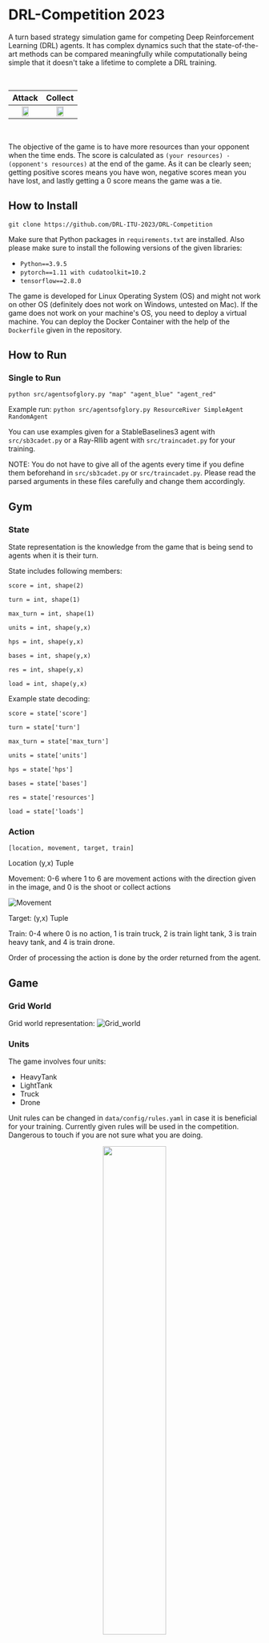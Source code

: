 # DRL-Competition 2023
A turn based strategy simulation game for competing Deep Reinforcement Learning (DRL) agents. It has complex dynamics such that the state-of-the-art methods can be compared meaningfully while computationally being simple that it doesn't take a lifetime to complete a DRL training.

&nbsp;

Attack           |  Collect  |
:-------------------------:|:-------------------------:
<img src="documentation/images/attack.gif" width="50%" height="50%">  | <img src="documentation/images/collect.gif" width="50%" height="50%">

&nbsp;

The objective of the game is to have more resources than your opponent when the time ends. The score is calculated as `(your resources) - (opponent's resources)` at the end of the game. As it can be clearly seen; getting positive scores means you have won, negative scores mean you have lost, and lastly getting a 0 score means the game was a tie.





## How to Install
`git clone https://github.com/DRL-ITU-2023/DRL-Competition`

Make sure that Python packages in `requirements.txt` are installed. Also please make sure to install the following versions of the given libraries:

- `Python==3.9.5`
- `pytorch==1.11 with cudatoolkit=10.2`
- `tensorflow==2.8.0`

The game is developed for Linux Operating System (OS) and might not work on other OS (definitely does not work on Windows, untested on Mac). If the game does not work on your machine's OS, you need to deploy a virtual machine. You can deploy the Docker Container with the help of the `Dockerfile` given in the repository.

## How to Run

### Single to Run

`python src/agentsofglory.py "map" "agent_blue" "agent_red"`

Example run: `python src/agentsofglory.py ResourceRiver SimpleAgent RandomAgent`

You can use examples given for a StableBaselines3 agent with `src/sb3cadet.py` or a Ray-Rllib agent with `src/traincadet.py` for your training. 

NOTE: You do not have to give all of the agents every time if you define them beforehand in `src/sb3cadet.py` or `src/traincadet.py`. Please read the parsed arguments in these files carefully and change them accordingly.


## Gym

### State

State representation is the knowledge from the game that is being send to agents when it is their turn.

State includes following members:

`score = int, shape(2)`

`turn = int, shape(1)`

`max_turn = int, shape(1)`

`units = int, shape(y,x)`

`hps = int, shape(y,x)`

`bases = int, shape(y,x)`

`res = int, shape(y,x)`

`load = int, shape(y,x)`

Example state decoding: 

`score = state['score']`

`turn = state['turn']`

`max_turn = state['max_turn']`

`units = state['units']`

`hps = state['hps']`

`bases = state['bases']`

`res = state['resources']`

`load = state['loads']`

### Action

`[location, movement, target, train]`

Location (y,x) Tuple

Movement: 0-6 where 1 to 6 are movement actions with the direction given in the image, and 0 is the shoot or collect actions

![Movement](documentation/images/action.jpg)

Target: (y,x) Tuple

Train: 0-4 where 0 is no action, 1 is train truck, 2 is train light tank, 3 is train heavy tank, and 4 is train drone.

Order of processing the action is done by the order returned from the agent.

## Game

### Grid World

Grid world representation: ![Grid_world](documentation/images/state.png)

### Units

The game involves four units:
- HeavyTank
- LightTank
- Truck
- Drone

Unit rules can be changed in `data/config/rules.yaml` in case it is beneficial for your training. Currently given rules will be used in the competition. Dangerous to touch if you are not sure what you are doing.

<p align="center">
  <img src="documentation/images/unit details.png" width="50%" height="50%">
</p>

&nbsp; 

<p align="center">
  <img src="documentation/images/unit abilities.png">
</p>


## Maps

Maps are defined as Yaml files in `data/config`.

There are currently some maps available:
- demo
- ResourceRiver
- RiskyValley
- RiskyWaters
- GolKenariVadisi

Along with some toy maps (1 or 2 units, tiny dimensions).


<p align="center">
  <img src="documentation/images/terrain names.png" width="75%" height="75%">
</p>

&nbsp; 



Toy Env 1           |  Toy Env 2  |  Toy Env 3  
:-------------------------:|:-------------------------:|:-------------------------:
![Toy1](documentation/images/Toy3.png)  |  ![Toy2](documentation/images/Toy2.png) |  ![Toy3](documentation/images/Toy1.png)


The competition map is going to be in dimensions (y=18, x=24). Your agent's action and observation (state) spaces should work in these dimensions. The maps RiskyValley (`data/config/RiskyValley.yaml`) and RiskyWaters (`data/config/RiskyWaters.yaml`) are examples of a correct-size competition environment.

If you wish to create your own map, please take `demo.yaml` as a layout.

&nbsp;
<p align="center">
  <img src="documentation/images/RiskyValley.png">
</p>

## Agents

Agents are located in `src/agents` directory. Each Agent has a file with its name and a class definition with its name. 

Each Agent should be a Gym Environment, and thus have the following functions:
- `__init__((self,team,action_lenght)`
- `reset(self)`
- `step(self, action)`
- `close(self,)`
- `render(self,)`

There are currently five agents available in `src/agents/.`:
- HumanAgent
- RandomAgent
- SimpleAgent
- GolKenari
- RiskyValley



If you wish to create your own agent, you can use `TemplateAgent` as a layout.

The agent `src/agents/RiskyValley.py` (not to be confused with the map `RiskyValley.yaml`!) is an example of an agent with a correct-size action and observation spaces. 

Hint: There can be many different representations for the same action and observation space, and a good representation may substantially increase the training quality.

### HumanAgent

HumanAgent is a special agent for testing purposes. This agent gets each action for each unit from a user from the console.

### RandomAgent

RandomAgent generates actions uniformly random.

### SimpleAgent

SimpleAgent only uses `Truck` and `LightTank` units. Other units constantly try to move upward. `Truck` units try to reach the closest resource and when collected a resource moves back to base. `LightTank` units move to their target if the distance is greater than 2 else shoots. Trucks are selected as targets if available.

### GolKenari

GolKenari is a smart agent for dimensions (15, 7). Can be found in `src/agents/golkenari.py`. Check the code for further details.

### RiskyValley

RiskyValley is a smart agent for dimensions (18, 24). Can be found in `src/agents/RiskyValley.py`. Check the code for further details.

## Self-Play

Self-Play is using your own agent to compete with itself to possibly learn your agent's weaknesses, exploit them, and learn to defend them. Self-Play is crucial to improve your agent if your agent's performance is converged to some value on the training with bots (non-learning agents). You can find the script for a Self-Play example in `src/agents/SelfPlay.py`, which is done using a Ray-Rllib agent via `src/agents/RiskyValley.py`. You can define the `checkpoint_path` parameter in `src/agents/SelfPlay.py` to define your learned agent. The opponent in this training is fixed, meaning it does not continue learning, while the allied agent is still learning as the training goes on.

## Competition and Submission

The competition is planned to have two stages. In the first stage, each agent is going to face a bot and gather a score to be placed on a leaderboard. These scores on the leaderboard will be manually updated in random intervals after submissions. You won't know which bot or map you will be competing in, other than the dimensions of the map which is (18, 24) where 18 and 24 are the number of hexagonal tiles for vertical and horizontal respectively. The scores will show cumulative points for 30 games on each map.

For the second stage, after the deadline for submissions is reached, at most the best 4 teams will compete against each other, meaning their agents will play against each other in an online event in a tournament fashion.

For the submission, you are asked to submit ALL of the repository, but please also add the most important files in the folder `submission/.`. These files are your training script (example: `src/traincadet.py`), your agent (example: `src/agents/RiskyValley.py`), your model file, and possibly your utilities file (example: `src/agents/utilities.py`).

## Contact

Please open an issue in this GitHub Repository for any questions, problems, or help regarding the competition environment, after you made sure no one opened an issue with the same problem.

For any kind of problem not directly related to the environment such as the competition deadline or the grading, please contact Prof. N. Kemal Üre.

